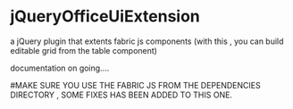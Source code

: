 # jQueryOfficeUiExtension
a jQuery plugin that extents fabric js components (with this , you can build editable grid from the table component)

documentation on going....


#MAKE SURE YOU USE THE FABRIC JS FROM THE DEPENDENCIES DIRECTORY , SOME FIXES HAS BEEN ADDED TO THIS ONE.
